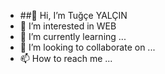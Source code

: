 - ##👋 Hi, I’m Tuğçe YALÇIN
- 👀 I’m interested in WEB 
- 🌱 I’m currently learning ...
- 💞️ I’m looking to collaborate on ...
- 📫 How to reach me ...

<!---
tugce-yalcin/tugce-yalcin is a ✨ special ✨ repository because its `README.md` (this file) appears on your GitHub profile.
You can click the Preview link to take a look at your changes.
--->
